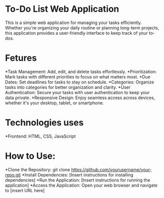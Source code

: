 # To-Do List Web Application

This is a simple web application for managing your tasks efficiently. Whether you're organizing your daily routine or planning long-term projects, this application provides a user-friendly interface to keep track of your to-dos.

# Fetures
*Task Management: Add, edit, and delete tasks effortlessly.
*Prioritization: Mark tasks with different priorities to focus on what matters most.
*Due Dates: Set deadlines for tasks to stay on schedule.
*Categories: Organize tasks into categories for better organization and clarity.
*User Authentication: Secure your tasks with user authentication to keep your data private.
*Responsive Design: Enjoy seamless access across devices, whether it's your desktop, tablet, or smartphone.

# Technologies uses
*Frontend: HTML, CSS, JavaScript

# How to Use:
*Clone the Repository: git clone https://github.com/yourusername/your-repo.git
*Install Dependencies: [Insert instructions for installing dependencies]
*Run the Application: [Insert instructions for running the application]
*Access the Application: Open your web browser and navigate to [insert URL here]
